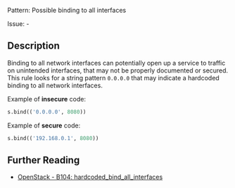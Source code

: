 Pattern: Possible binding to all interfaces

Issue: -

## Description

Binding to all network interfaces can potentially open up a service to traffic
on unintended interfaces, that may not be properly documented or secured. This
rule looks for a string pattern `0.0.0.0` that may indicate a hardcoded
binding to all network interfaces.


Example of **insecure** code:

```python
s.bind(('0.0.0.0', 8080))
```

Example of **secure** code:

```python
s.bind(('192.168.0.1', 8080))
```

## Further Reading

* [OpenStack - B104: hardcoded_bind_all_interfaces](https://docs.openstack.org/bandit/latest/plugins/hardcoded_bind_all_interfaces.html)
